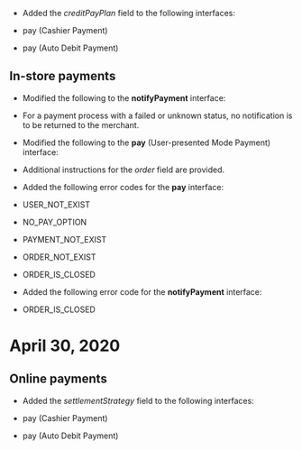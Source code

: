 *   Added the _creditPayPlan_ field to the following interfaces:

*   pay (Cashier Payment)
*   pay (Auto Debit Payment)

In-store payments
-----------------

*   Modified the following to the **notifyPayment** interface:

*   For a payment process with a failed or unknown status, no notification is to be returned to the merchant.

*   Modified the following to the **pay** (User-presented Mode Payment) interface:

*   Additional instructions for the _order_ field are provided.

*   Added the following error codes for the **pay** interface:

*   USER\_NOT\_EXIST
*   NO\_PAY\_OPTION
*   PAYMENT\_NOT\_EXIST
*   ORDER\_NOT\_EXIST
*   ORDER\_IS\_CLOSED

*   Added the following error code for the **notifyPayment** interface:

*   ORDER\_IS\_CLOSED

April 30, 2020
==============

Online payments
---------------

*   Added the _settlementStrategy_ field to the following interfaces:

*   pay (Cashier Payment)
*   pay (Auto Debit Payment)